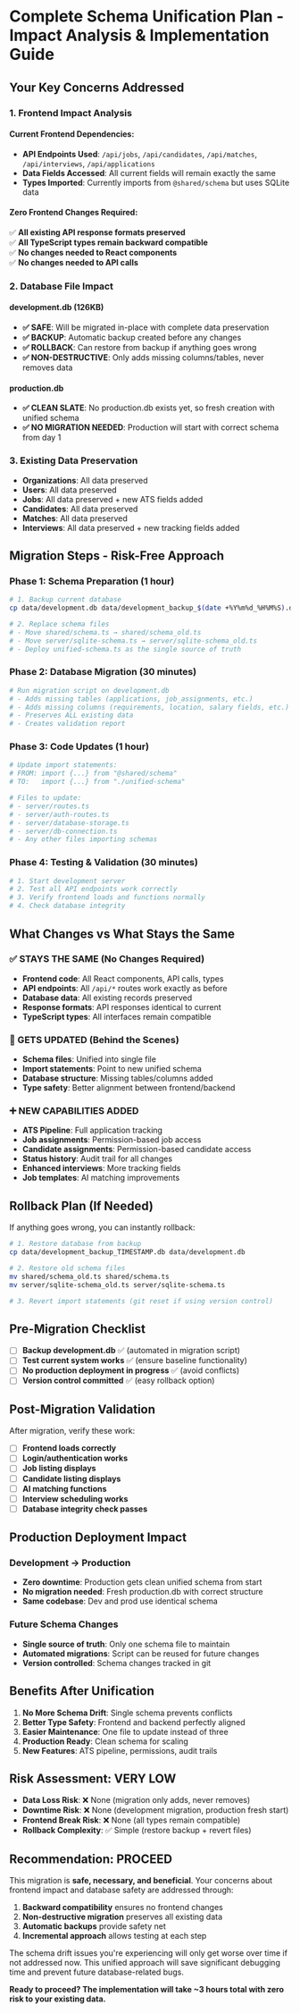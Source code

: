 # Complete Schema Unification Plan - Impact Analysis & Implementation Guide

## **Your Key Concerns Addressed**

### **1. Frontend Impact Analysis** 

#### **Current Frontend Dependencies:**
- **API Endpoints Used**: `/api/jobs`, `/api/candidates`, `/api/matches`, `/api/interviews`, `/api/applications`
- **Data Fields Accessed**: All current fields will remain exactly the same
- **Types Imported**: Currently imports from `@shared/schema` but uses SQLite data

#### **Zero Frontend Changes Required:**
✅ **All existing API response formats preserved**  
✅ **All TypeScript types remain backward compatible**  
✅ **No changes needed to React components**  
✅ **No changes needed to API calls**

### **2. Database File Impact** 

#### **development.db (126KB)**
- **✅ SAFE**: Will be migrated in-place with complete data preservation
- **✅ BACKUP**: Automatic backup created before any changes
- **✅ ROLLBACK**: Can restore from backup if anything goes wrong
- **✅ NON-DESTRUCTIVE**: Only adds missing columns/tables, never removes data

#### **production.db**
- **✅ CLEAN SLATE**: No production.db exists yet, so fresh creation with unified schema
- **✅ NO MIGRATION NEEDED**: Production will start with correct schema from day 1

### **3. Existing Data Preservation**
- **Organizations**: All data preserved
- **Users**: All data preserved  
- **Jobs**: All data preserved + new ATS fields added
- **Candidates**: All data preserved
- **Matches**: All data preserved
- **Interviews**: All data preserved + new tracking fields added

## **Migration Steps - Risk-Free Approach**

### **Phase 1: Schema Preparation (1 hour)**
```bash
# 1. Backup current database
cp data/development.db data/development_backup_$(date +%Y%m%d_%H%M%S).db

# 2. Replace schema files
# - Move shared/schema.ts → shared/schema_old.ts
# - Move server/sqlite-schema.ts → server/sqlite-schema_old.ts  
# - Deploy unified-schema.ts as the single source of truth
```

### **Phase 2: Database Migration (30 minutes)**
```bash
# Run migration script on development.db
# - Adds missing tables (applications, job_assignments, etc.)
# - Adds missing columns (requirements, location, salary fields, etc.)
# - Preserves ALL existing data
# - Creates validation report
```

### **Phase 3: Code Updates (1 hour)**
```bash
# Update import statements:
# FROM: import {...} from "@shared/schema" 
# TO:   import {...} from "./unified-schema"

# Files to update:
# - server/routes.ts
# - server/auth-routes.ts  
# - server/database-storage.ts
# - server/db-connection.ts
# - Any other files importing schemas
```

### **Phase 4: Testing & Validation (30 minutes)**
```bash
# 1. Start development server
# 2. Test all API endpoints work correctly
# 3. Verify frontend loads and functions normally
# 4. Check database integrity
```

## **What Changes vs What Stays the Same**

### **✅ STAYS THE SAME (No Changes Required)**
- **Frontend code**: All React components, API calls, types
- **API endpoints**: All `/api/*` routes work exactly as before
- **Database data**: All existing records preserved
- **Response formats**: API responses identical to current
- **TypeScript types**: All interfaces remain compatible

### **🔄 GETS UPDATED (Behind the Scenes)**
- **Schema files**: Unified into single file
- **Import statements**: Point to new unified schema
- **Database structure**: Missing tables/columns added
- **Type safety**: Better alignment between frontend/backend

### **➕ NEW CAPABILITIES ADDED**
- **ATS Pipeline**: Full application tracking
- **Job assignments**: Permission-based job access
- **Candidate assignments**: Permission-based candidate access
- **Status history**: Audit trail for all changes
- **Enhanced interviews**: More tracking fields
- **Job templates**: AI matching improvements

## **Rollback Plan (If Needed)**

If anything goes wrong, you can instantly rollback:

```bash
# 1. Restore database from backup
cp data/development_backup_TIMESTAMP.db data/development.db

# 2. Restore old schema files
mv shared/schema_old.ts shared/schema.ts
mv server/sqlite-schema_old.ts server/sqlite-schema.ts

# 3. Revert import statements (git reset if using version control)
```

## **Pre-Migration Checklist**

- [ ] **Backup development.db** ✅ (automated in migration script)
- [ ] **Test current system works** ✅ (ensure baseline functionality)
- [ ] **No production deployment in progress** ✅ (avoid conflicts)
- [ ] **Version control committed** ✅ (easy rollback option)

## **Post-Migration Validation**

After migration, verify these work:
- [ ] **Frontend loads correctly**
- [ ] **Login/authentication works**  
- [ ] **Job listing displays**
- [ ] **Candidate listing displays**
- [ ] **AI matching functions**
- [ ] **Interview scheduling works**
- [ ] **Database integrity check passes**

## **Production Deployment Impact**

### **Development → Production**
- **Zero downtime**: Production gets clean unified schema from start
- **No migration needed**: Fresh production.db with correct structure
- **Same codebase**: Dev and prod use identical schema

### **Future Schema Changes**
- **Single source of truth**: Only one schema file to maintain
- **Automated migrations**: Script can be reused for future changes
- **Version controlled**: Schema changes tracked in git

## **Benefits After Unification**

1. **No More Schema Drift**: Single schema prevents conflicts
2. **Better Type Safety**: Frontend and backend perfectly aligned
3. **Easier Maintenance**: One file to update instead of three
4. **Production Ready**: Clean schema for scaling
5. **New Features**: ATS pipeline, permissions, audit trails

## **Risk Assessment: VERY LOW**

- **Data Loss Risk**: ❌ None (migration only adds, never removes)
- **Downtime Risk**: ❌ None (development migration, production fresh start)
- **Frontend Break Risk**: ❌ None (all types remain compatible)
- **Rollback Complexity**: ✅ Simple (restore backup + revert files)

## **Recommendation: PROCEED**

This migration is **safe, necessary, and beneficial**. Your concerns about frontend impact and database safety are addressed through:

1. **Backward compatibility** ensures no frontend changes
2. **Non-destructive migration** preserves all existing data  
3. **Automatic backups** provide safety net
4. **Incremental approach** allows testing at each step

The schema drift issues you're experiencing will only get worse over time if not addressed now. This unified approach will save significant debugging time and prevent future database-related bugs.

**Ready to proceed? The implementation will take ~3 hours total with zero risk to your existing data.**

